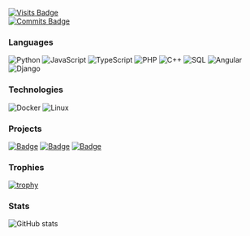 [![Visits Badge](https://badges.pufler.dev/visits/MaverickGDN03/MaverickGDN03)](https://badges.pufler.dev)  <br />
[![Commits Badge](https://badges.pufler.dev/commits/monthly/MaverickGDN03
)](https://badges.pufler.dev)

### Languages


![Python](https://img.shields.io/badge/-Python-3776AB?style=for-the-badge&logo=Python&logoColor=white)
![JavaScript](https://img.shields.io/badge/-JavaScript-F7DF1E?style=for-the-badge&logo=JavaScript&logoColor=black)
![TypeScript](https://img.shields.io/badge/-TypeScript-3178C6?style=for-the-badge&logo=TypeScript&logoColor=white)
![PHP](https://img.shields.io/badge/-PHP-777BB4?style=for-the-badge&logo=PHP&logoColor=white)
![C++](https://img.shields.io/badge/-C++-00599C?style=for-the-badge&logo=c%2b%2b&logoColor=white)
![SQL](https://img.shields.io/badge/-SQL-4479A1?style=for-the-badge&logo=MySQL&logoColor=white)
![Angular](https://img.shields.io/badge/-Angular-DD0031?style=for-the-badge&logo=Angular&logoColor=white)
![Django](https://img.shields.io/badge/-Django-092E20?style=for-the-badge&logo=Django&logoColor=white)

### Technologies

![Docker](https://img.shields.io/badge/-Docker-2496ED?style=for-the-badge&logo=Docker&logoColor=white)
![Linux](https://img.shields.io/badge/-Linux-FCC624?style=for-the-badge&logo=Linux&logoColor=black)


### Projects


[![Badge](https://img.shields.io/badge/-e--Mall-34B7F1?style=for-the-badge&logoColor=white)](https://github.com/COS301-SE-2023/e-Mall)
[![Badge](https://img.shields.io/badge/-SpaceX_Launch_Simulator-34B7F1?style=for-the-badge&logoColor=white)](https://github.com/brandon-c-k/gangoffive)
[![Badge](https://img.shields.io/badge/-Timeless-34B7F1?style=for-the-badge&logoColor=white)](https://github.com/dylankapnias-uni/miniproject-2023-grp5)



 
 ### Trophies
 [![trophy](https://github-profile-trophy.vercel.app/?username=MaverickGDN03&theme=onedark)](https://github.com/ryo-ma/github-profile-trophy)


### Stats
![GitHub stats](https://github-readme-stats.vercel.app/api?username=MaverickGDN03&count_private=true&show_icons=true&theme=dark)
